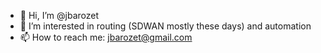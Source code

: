 - 👋  Hi, I’m @jbarozet
- 👀  I’m interested in routing (SDWAN mostly these days) and automation
- 📫  How to reach me: jbarozet@gmail.com

<!---
jbarozet/jbarozet is a ✨ special ✨ repository because its `README.md` (this file) appears on your GitHub profile.
You can click the Preview link to take a look at your changes.
--->

